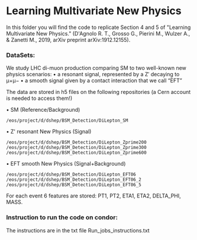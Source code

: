 # Learning Multivariate New Physics

In this folder you will find the code to replicate Section 4 and 5 of "Learning Multivariate New Physics." (D'Agnolo R. T., Grosso G., Pierini M., Wulzer A., & Zanetti M., 2019, arXiv preprint arXiv:1912.12155).

### DataSets:
We study LHC di-muon production comparing SM to two well-known new physics scenarios:
• a resonant signal, represented by a Z′ decaying to μ+μ−
• a smooth signal given by a contact interaction that we call “EFT”

The data are stored in h5 files on the following repositories (a Cern account is needed to access them!)

• SM (Reference/Background)
```
/eos/project/d/dshep/BSM_Detection/DiLepton_SM
```
• Z' resonant New Physics (Signal)
```
/eos/project/d/dshep/BSM_Detection/DiLepton_Zprime200
/eos/project/d/dshep/BSM_Detection/DiLepton_Zprime300
/eos/project/d/dshep/BSM_Detection/DiLepton_Zprime600
```
• EFT smooth New Physics (Signal+Background)
```
/eos/project/d/dshep/BSM_Detection/DiLepton_EFT06
/eos/project/d/dshep/BSM_Detection/DiLepton_EFT06_2
/eos/project/d/dshep/BSM_Detection/DiLepton_EFT06_5
```
For each event 6 features are stored: PT1, PT2, ETA1, ETA2, DELTA_PHI, MASS.

### Instruction to run the code on condor:

The instructions are in the txt file Run_jobs_instructions.txt
